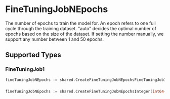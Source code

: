 # FineTuningJobNEpochs

The number of epochs to train the model for. An epoch refers to one full cycle through the training dataset.
"auto" decides the optimal number of epochs based on the size of the dataset. If setting the number manually, we support any number between 1 and 50 epochs.


## Supported Types

### FineTuningJob1

```go
fineTuningJobNEpochs := shared.CreateFineTuningJobNEpochsFineTuningJob1(shared.FineTuningJob1{/* values here */})
```

### 

```go
fineTuningJobNEpochs := shared.CreateFineTuningJobNEpochsInteger(int64{/* values here */})
```

